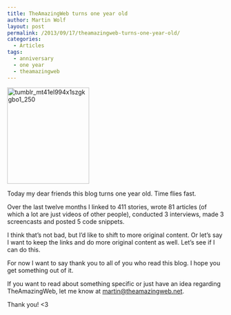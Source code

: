 ```yaml
---
title: TheAmazingWeb turns one year old
author: Martin Wolf
layout: post
permalink: /2013/09/17/theamazingweb-turns-one-year-old/
categories:
  - Articles
tags:
  - anniversary
  - one year
  - theamazingweb
---
```

<img src="http://theamazingweb.net/wp-content/uploads/2013/09/tumblr_mt41el994x1szgkgbo1_250.gif" alt="tumblr_mt41el994x1szgkgbo1_250" width="190" height="223" class="alignnone size-full wp-image-2083" /> 

Today my dear friends this blog turns one year old. Time flies fast.

Over the last twelve months I linked to 411 stories, wrote 81 articles (of which a lot are just videos of other people), conducted 3 interviews, made 3 screencasts and posted 5 code snippets.

I think that&#8217;s not bad, but I&#8217;d like to shift to more original content. Or let&#8217;s say I want to keep the links and do more original content as well. Let&#8217;s see if I can do this.

For now I want to say thank you to all of you who read this blog. I hope you get something out of it.

If you want to read about something specific or just have an idea regarding TheAmazingWeb, let me know at martin@theamazingweb.net.

Thank you! <3